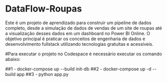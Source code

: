 # DataFlow-Roupas
Este é um projeto de aprendizado para construir um pipeline de dados completo, desde a simulação de dados de vendas de um site de roupas até a visualização desses dados em um dashboard no Power BI Online. O objetivo principal é praticar os conceitos de engenharia de dados e desenvolvimento fullstack utilizando tecnologias gratuitas e acessíveis.

#Para executar o projeto no Codespace é necessário executar os comando abaixo:

##1 - docker-compose up --build init-db
##2 - docker-compose up -d --build app
##3 - python app.py